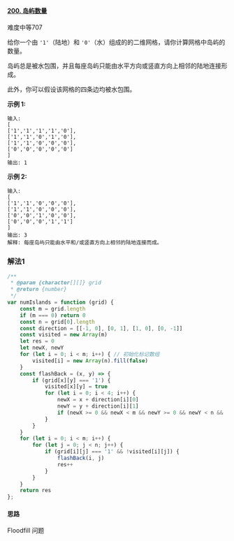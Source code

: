 #### [200. 岛屿数量](https://leetcode-cn.com/problems/number-of-islands/)

难度中等707

给你一个由 `'1'`（陆地）和 `'0'`（水）组成的的二维网格，请你计算网格中岛屿的数量。

岛屿总是被水包围，并且每座岛屿只能由水平方向或竖直方向上相邻的陆地连接形成。

此外，你可以假设该网格的四条边均被水包围。

 

**示例 1:**

```
输入:
[
['1','1','1','1','0'],
['1','1','0','1','0'],
['1','1','0','0','0'],
['0','0','0','0','0']
]
输出: 1
```

**示例 2:**

```
输入:
[
['1','1','0','0','0'],
['1','1','0','0','0'],
['0','0','1','0','0'],
['0','0','0','1','1']
]
输出: 3
解释: 每座岛屿只能由水平和/或竖直方向上相邻的陆地连接而成。
```

### 解法1

```js
/**
 * @param {character[][]} grid
 * @return {number}
 */
var numIslands = function (grid) {
    const m = grid.length
    if (m === 0) return 0
    const n = grid[0].length
    const direction = [[-1, 0], [0, 1], [1, 0], [0, -1]]
    const visited = new Array(m)
    let res = 0
    let newX, newY
    for (let i = 0; i < m; i++) { // 初始化标记数组
        visited[i] = new Array(n).fill(false)
    }
    const flashBack = (x, y) => {
        if (grid[x][y] === '1') {
            visited[x][y] = true
            for (let i = 0; i < 4; i++) {
                newX = x + direction[i][0]
                newY = y + direction[i][1]
                if (newX >= 0 && newX < m && newY >= 0 && newY < n && !visited[newX][newY]) flashBack(newX, newY)
            }
        }
    }
    for (let i = 0; i < m; i++) {
        for (let j = 0; j < n; j++) {
            if (grid[i][j] === '1' && !visited[i][j]) {
                flashBack(i, j)
                res++
            }
        }
    }
    return res
};
```

#### 思路

Floodfill 问题